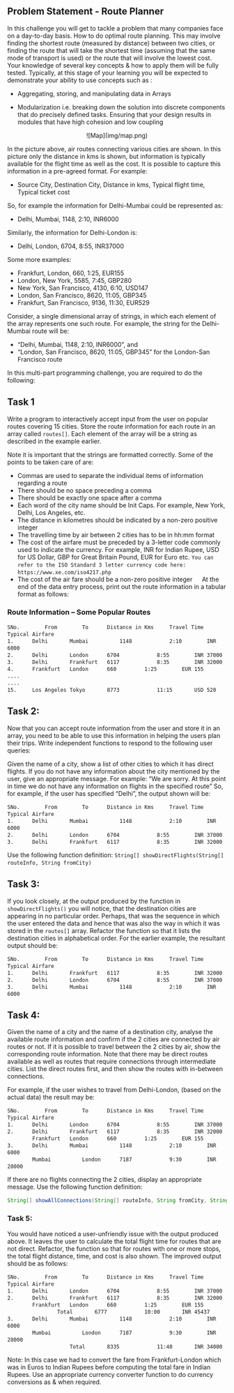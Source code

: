 ## Problem Statement - Route Planner

In this challenge you will get to tackle a problem that many companies face on a day-to-day basis. How to do optimal route planning. This may involve finding the shortest route (measured by distance) between two cities, or finding the route that will take the shortest time (assuming that the same mode of transport is used) or the route that will involve the lowest cost.
Your knowledge of several key concepts & how to apply them will be fully tested. Typically, at this stage of your learning you will be expected to demonstrate your ability to use concepts such as :
-	Aggregating, storing, and manipulating data in Arrays

-	Modularization i.e. breaking down the solution into discrete components that do precisely defined tasks. Ensuring that your design results in modules that have high cohesion and low coupling


<div align="center">
 ![Map](img/map.png)
</div>

In the picture above, air routes connecting various cities are shown. In this picture only the distance in kms is shown, but information is typically available for the flight time as well as the cost. It is possible to capture this information in a pre-agreed format. For example:
-	Source City, Destination City, Distance in kms, Typical flight time, Typical ticket cost

So, for example the information for Delhi-Mumbai could be represented as:
-	Delhi, Mumbai, 1148, 2:10, INR6000

Similarly, the information for Delhi-London is:
-	Delhi, London, 6704, 8:55, INR37000

Some more examples:
-	Frankfurt, London, 660, 1:25, EUR155
-	London, New York, 5585, 7:45, GBP280
-	New York, San Francisco, 4130, 6:10, USD147
-	London, San Francisco, 8620, 11:05, GBP345
-	Frankfurt, San Francisco, 9136, 11:30, EUR529

Consider, a single dimensional array of strings, in which each element of the array represents one such route. For example, the string for the Delhi-Mumbai route will be: 
-	“Delhi, Mumbai, 1148, 2:10, INR6000”, and
-	“London, San Francisco, 8620, 11:05, GBP345” for the London-San Francisco route

In this multi-part programming challenge, you are required to do the following:


## Task 1 	
Write a program to interactively accept input from the user on popular routes covering 15 cities. Store the route 
information for each route in an array called `routes[]`. Each element of the array will be a string as 
described in the example earlier. 

Note it is important that the strings are formatted correctly. Some of the points to be taken care of are:
- Commas are used to separate the individual items of information regarding a route
- There should be no space preceding a comma
- There should be exactly one space after a comma
- Each word of the city name should be Init Caps. For example, New York, Delhi, Los Angeles, etc.
- The distance in kilometres should be indicated by a non-zero positive integer
- The travelling time by air between 2 cities has to be in hh:mm format
- The cost of the airfare must be preceded by a 3-letter code commonly used to indicate the currency. For 
example, INR for Indian Rupee, USD for US Dollar, GBP for Great Britain Pound, EUR for Euro etc. `You can 
refer to the ISO Standard 3 letter currency code here: https://www.xe.com/iso4217.php`
- The cost of the air fare should be a non-zero positive integer
 
At the end of the data entry process, print out the route information in a tabular format as follows:

### Route Information – Some Popular Routes

```
SNo.		From		To		Distance in Kms		Travel Time	Typical Airfare
1.		Delhi		Mumbai	        1148			2:10		INR 6000
2.		Delhi		London		6704			8:55		INR 37000
3.		Delhi		Frankfurt	6117			8:35		INR 32000
4.		Frankfurt	London		660			1:25		EUR 155
....
....
15.		Los Angeles	Tokyo		8773			11:15		USD 520
```

## Task 2:
	
Now that you can accept route information from the user and store it in an array, you need to be able to 
use this information in helping the users plan their trips. Write independent functions to respond to the 
following user queries:

Given the name of a city, show a list of other cities to which it has direct flights. If you do not have 
any information about the city mentioned by the user, give an appropriate message. For example:
“We are sorry. At this point in time we do not have any information on flights in the specified route”
So, for example, if the user has specified “Delhi”, the output shown will be:

```
SNo.		From		To		Distance in Kms		Travel Time	Typical Airfare
1.		Delhi		Mumbai	        1148			2:10		INR 6000
2.		Delhi		London		6704			8:55		INR 37000
3.		Delhi		Frankfurt	6117			8:35		INR 32000
```

Use the following function definition:
		```String[]	showDirectFlights(String[] routeInfo, String fromCity)```

## Task 3:
If you look closely, at the output produced by the function in `showDirectFlights()` you will notice, 
that the destination cities are appearing in no particular order. Perhaps, that was the sequence in which 
the user entered the data and hence that was also the way in which it was stored in the `routes[]` array.
Refactor the function so that it lists the destination cities in alphabetical order. For the earlier 
example, the resultant output should be:

```
SNo.		From		To		Distance in Kms		Travel Time	Typical Airfare
1.		Delhi		Frankfurt	6117			8:35		INR 32000
2.		Delhi		London		6704			8:55		INR 37000
3.		Delhi		Mumbai	        1148			2:10		INR 6000
```
## Task 4: 
Given the name of a city and the name of a destination city, analyse the available route information 
and confirm if the 2 cities are connected by air routes or not. If it is possible to travel between the 2 
cities by air, show the corresponding route information. Note that there may be direct routes available as 
well as routes that require connections through intermediate cities. List the direct routes first, and then 
show the routes with in-between connections. 

For example, if the user wishes to travel from Delhi-London, (based on the actual data) the result may be:
```
SNo.		From		To		Distance in Kms		Travel Time	Typical Airfare
1.		Delhi		London		6704			8:55		INR 37000
2.		Delhi		Frankfurt	6117			8:35		INR 32000
		Frankfurt	London		660			1:25		EUR 155
3.		Delhi		Mumbai	        1148			2:10		INR 6000
		Mumbai	        London		7187			9:30		INR 28000
```

If there are no flights connecting the 2 cities, display an appropriate message.
Use the following function definition:

```java
String[] showAllConnections(String[] routeInfo, String fromCity, String toCity);
```

### Task 5:
You would have noticed a user-unfriendly issue with the output produced above. It leaves the user to 
calculate the total flight time for routes that are not direct. Refactor, the function so that for routes 
with one or more stops, the total flight distance, time, and cost is also shown. 
The improved output should be as follows:

```
SNo.		From		To		Distance in Kms		Travel Time	Typical Airfare
1.		Delhi		London		6704			8:55		INR 37000
2.		Delhi		Frankfurt	6117			8:35		INR 32000
		Frankfurt	London		660			1:25		EUR 155
				Total		6777			10:00		INR 45437
3.		Delhi		Mumbai	        1148			2:10		INR 6000
		Mumbai	        London		7187			9:30		INR 28000
			        Total		8335			11:40		INR 34000
```
Note: In this case we had to convert the fare from Frankfurt-London which was in Euros to Indian Rupees before computing the total fare in Indian Rupees. Use an appropriate currency converter function to do currency conversions as & when required.

